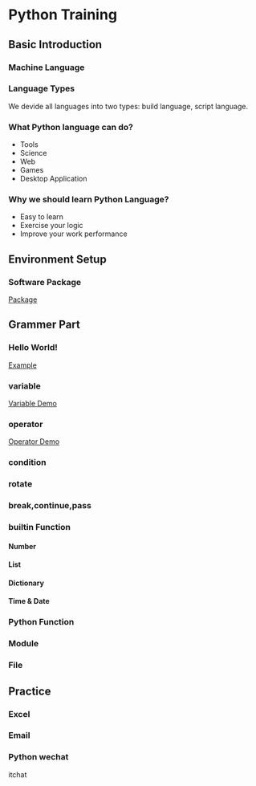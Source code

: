 # Python Training

## Basic Introduction
### Machine Language

### Language Types
We devide all languages into two types: build language, script language.

### What Python language can do?
- Tools
- Science 
- Web
- Games
- Desktop Application

### Why we should learn Python Language?
- Easy to learn
- Exercise your logic
- Improve your work performance

## Environment Setup
### Software Package
[Package](https://www.python.org/downloads/release/python-370/)


## Grammer Part

### Hello World!
[Example](./example/helloworld.md)

### variable
[Variable Demo](./example/variable.md)

### operator
[Operator Demo](./example/operator.md)

### condition

### rotate

### break,continue,pass

### builtin Function

#### Number

#### List

#### Dictionary

#### Time & Date

### Python Function

### Module

### File


## Practice
### Excel
### Email
### Python wechat
itchat